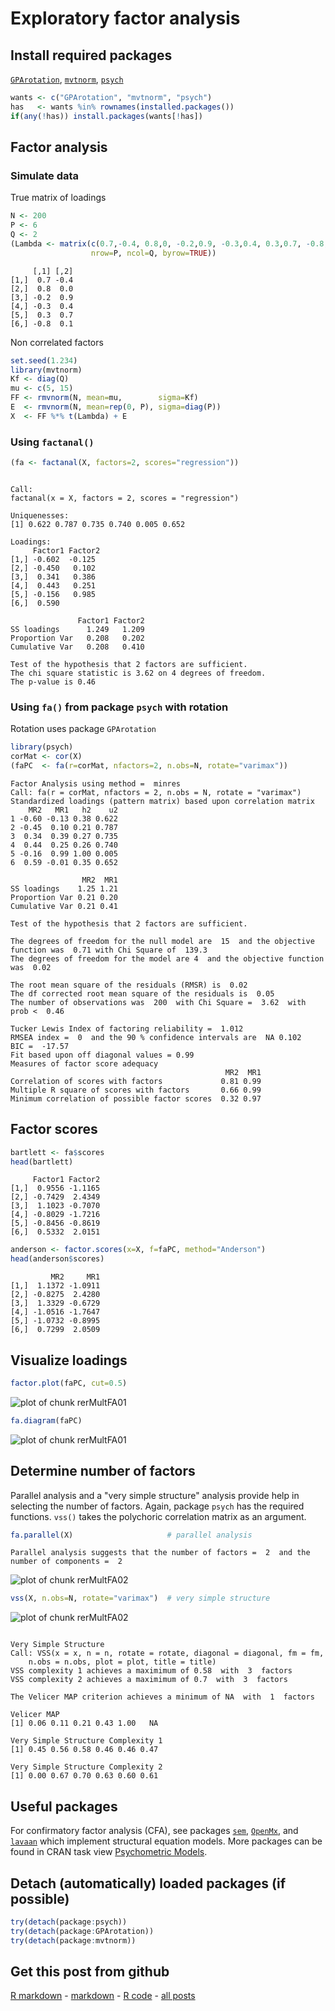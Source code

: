 Exploratory factor analysis
=========================

Install required packages
-------------------------

[`GPArotation`](http://cran.r-project.org/package=GPArotation), [`mvtnorm`](http://cran.r-project.org/package=mvtnorm), [`psych`](http://cran.r-project.org/package=psych)


```r
wants <- c("GPArotation", "mvtnorm", "psych")
has   <- wants %in% rownames(installed.packages())
if(any(!has)) install.packages(wants[!has])
```


Factor analysis
-------------------------

### Simulate data

True matrix of loadings


```r
N <- 200
P <- 6
Q <- 2
(Lambda <- matrix(c(0.7,-0.4, 0.8,0, -0.2,0.9, -0.3,0.4, 0.3,0.7, -0.8,0.1),
                  nrow=P, ncol=Q, byrow=TRUE))
```

```
     [,1] [,2]
[1,]  0.7 -0.4
[2,]  0.8  0.0
[3,] -0.2  0.9
[4,] -0.3  0.4
[5,]  0.3  0.7
[6,] -0.8  0.1
```


Non correlated factors


```r
set.seed(1.234)
library(mvtnorm)
Kf <- diag(Q)
mu <- c(5, 15)
FF <- rmvnorm(N, mean=mu,        sigma=Kf)
E  <- rmvnorm(N, mean=rep(0, P), sigma=diag(P))
X  <- FF %*% t(Lambda) + E
```


### Using `factanal()`


```r
(fa <- factanal(X, factors=2, scores="regression"))
```

```

Call:
factanal(x = X, factors = 2, scores = "regression")

Uniquenesses:
[1] 0.622 0.787 0.735 0.740 0.005 0.652

Loadings:
     Factor1 Factor2
[1,] -0.602  -0.125 
[2,] -0.450   0.102 
[3,]  0.341   0.386 
[4,]  0.443   0.251 
[5,] -0.156   0.985 
[6,]  0.590         

               Factor1 Factor2
SS loadings      1.249   1.209
Proportion Var   0.208   0.202
Cumulative Var   0.208   0.410

Test of the hypothesis that 2 factors are sufficient.
The chi square statistic is 3.62 on 4 degrees of freedom.
The p-value is 0.46 
```


### Using `fa()` from package `psych` with rotation

Rotation uses package `GPArotation`


```r
library(psych)
corMat <- cor(X)
(faPC  <- fa(r=corMat, nfactors=2, n.obs=N, rotate="varimax"))
```

```
Factor Analysis using method =  minres
Call: fa(r = corMat, nfactors = 2, n.obs = N, rotate = "varimax")
Standardized loadings (pattern matrix) based upon correlation matrix
    MR2   MR1   h2    u2
1 -0.60 -0.13 0.38 0.622
2 -0.45  0.10 0.21 0.787
3  0.34  0.39 0.27 0.735
4  0.44  0.25 0.26 0.740
5 -0.16  0.99 1.00 0.005
6  0.59 -0.01 0.35 0.652

                MR2  MR1
SS loadings    1.25 1.21
Proportion Var 0.21 0.20
Cumulative Var 0.21 0.41

Test of the hypothesis that 2 factors are sufficient.

The degrees of freedom for the null model are  15  and the objective function was  0.71 with Chi Square of  139.3
The degrees of freedom for the model are 4  and the objective function was  0.02 

The root mean square of the residuals (RMSR) is  0.02 
The df corrected root mean square of the residuals is  0.05 
The number of observations was  200  with Chi Square =  3.62  with prob <  0.46 

Tucker Lewis Index of factoring reliability =  1.012
RMSEA index =  0  and the 90 % confidence intervals are  NA 0.102
BIC =  -17.57
Fit based upon off diagonal values = 0.99
Measures of factor score adequacy             
                                                MR2  MR1
Correlation of scores with factors             0.81 0.99
Multiple R square of scores with factors       0.66 0.99
Minimum correlation of possible factor scores  0.32 0.97
```


Factor scores
-------------------------


```r
bartlett <- fa$scores
head(bartlett)
```

```
     Factor1 Factor2
[1,]  0.9556 -1.1165
[2,] -0.7429  2.4349
[3,]  1.1023 -0.7070
[4,] -0.8029 -1.7216
[5,] -0.8456 -0.8619
[6,]  0.5332  2.0151
```



```r
anderson <- factor.scores(x=X, f=faPC, method="Anderson")
head(anderson$scores)
```

```
         MR2     MR1
[1,]  1.1372 -1.0911
[2,] -0.8275  2.4280
[3,]  1.3329 -0.6729
[4,] -1.0516 -1.7647
[5,] -1.0732 -0.8995
[6,]  0.7299  2.0509
```


Visualize loadings
-------------------------


```r
factor.plot(faPC, cut=0.5)
```

![plot of chunk rerMultFA01](figure/rerMultFA011.png) 

```r
fa.diagram(faPC)
```

![plot of chunk rerMultFA01](figure/rerMultFA012.png) 


Determine number of factors
-------------------------

Parallel analysis and a "very simple structure" analysis provide help in selecting the number of factors. Again, package `psych` has the required functions. `vss()` takes the polychoric correlation matrix as an argument.


```r
fa.parallel(X)                     # parallel analysis
```

```
Parallel analysis suggests that the number of factors =  2  and the number of components =  2 
```

![plot of chunk rerMultFA02](figure/rerMultFA021.png) 

```r
vss(X, n.obs=N, rotate="varimax")  # very simple structure
```

![plot of chunk rerMultFA02](figure/rerMultFA022.png) 

```

Very Simple Structure
Call: VSS(x = x, n = n, rotate = rotate, diagonal = diagonal, fm = fm, 
    n.obs = n.obs, plot = plot, title = title)
VSS complexity 1 achieves a maximimum of 0.58  with  3  factors
VSS complexity 2 achieves a maximimum of 0.7  with  3  factors

The Velicer MAP criterion achieves a minimum of NA  with  1  factors
 
Velicer MAP
[1] 0.06 0.11 0.21 0.43 1.00   NA

Very Simple Structure Complexity 1
[1] 0.45 0.56 0.58 0.46 0.46 0.47

Very Simple Structure Complexity 2
[1] 0.00 0.67 0.70 0.63 0.60 0.61
```


Useful packages
-------------------------

For confirmatory factor analysis (CFA), see packages [`sem`](http://cran.r-project.org/package=sem), [`OpenMx`](http://openmx.psyc.virginia.edu/), and [`lavaan`](http://cran.r-project.org/package=lavaan) which implement structural equation models. More packages can be found in CRAN task view [Psychometric Models](http://cran.r-project.org/web/views/Psychometrics.html).

Detach (automatically) loaded packages (if possible)
-------------------------


```r
try(detach(package:psych))
try(detach(package:GPArotation))
try(detach(package:mvtnorm))
```


Get this post from github
----------------------------------------------

[R markdown](https://github.com/dwoll/RExRepos/raw/master/Rmd/multFA.Rmd) - [markdown](https://github.com/dwoll/RExRepos/raw/master/md/multFA.md) - [R code](https://github.com/dwoll/RExRepos/raw/master/R/multFA.R) - [all posts](https://github.com/dwoll/RExRepos)
